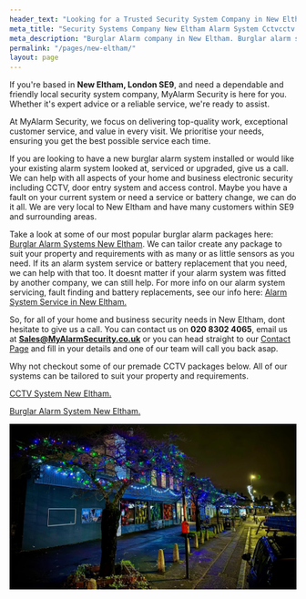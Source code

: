 ```yaml
---
header_text: "Looking for a Trusted Security System Company in New Eltham?"
meta_title: "Security Systems Company New Eltham Alarm System Cctvcctv - MyAlarm Security"
meta_description: "Burglar Alarm company in New Eltham. Burglar alarm systems, CCTV, Security Company near me New Eltham. Service, alarm battery, upgrade. Contact 020 8302 4065"
permalink: "/pages/new-eltham/"
layout: page
---
```


If you\'re based in **New Eltham, London SE9**, and need a dependable and friendly local security system company, MyAlarm Security is here for you. Whether it\'s expert advice or a reliable service, we\'re ready to assist.

At MyAlarm Security, we focus on delivering top-quality work, exceptional customer service, and value in every visit. We prioritise your needs, ensuring you get the best possible service each time.

If you are looking to have a new burglar alarm system installed or would like your existing alarm system looked at, serviced or upgraded, give us a call. We can help with all aspects of your home and business electronic security including CCTV, door entry system and access control. Maybe you have a fault on your current system or need a service or battery change, we can do it all. We are very local to New Eltham and have many customers within SE9 and surrounding areas.

Take a look at some of our most popular burglar alarm packages here: [Burglar Alarm Systems New Eltham](/categories/burglar-alarms/). We can tailor create any package to suit your property and requirements with as many or as little sensors as you need. If its an alarm system service or battery replacement that you need, we can help with that too. It doesnt matter if your alarm system was fitted by another company, we can still help. For more info on our alarm system servicing, fault finding and battery replacements, see our info here: [Alarm System Service in New Eltham.](/categories/servicing-and-repairs/)

So, for all of your home and business security needs in New Eltham, dont hesitate to give us a call. You can contact us on **020 8302 4065**, email us at **Sales@MyAlarmSecurity.co.uk** or you can head straight to our [Contact Page](/contact/) and fill in your details and one of our team will call you back asap.

Why not checkout some of our premade CCTV packages below. All of our systems can be tailored to suit your property and requirements.

[CCTV System New Eltham.](/categories/cctv/)

[Burglar Alarm System New Eltham.](/categories/burglar-alarms/)

![New Eltham Burglar Alarm System CCTV Security New Eltham Alarm Battery Intruder](/images/pages/pages-new-eltham-seklxyqqfr3gaczwyfnu.webp)